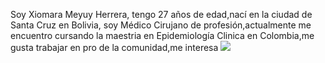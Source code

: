 Soy Xiomara Meyuy Herrera, tengo 27 años de edad,nací en la ciudad de Santa Cruz en Bolivia, soy Médico Cirujano de profesión,actualmente me encuentro cursando la maestria en Epidemiología Clinica en Colombia,me gusta trabajar en pro de la comunidad,me interesa
![](https://www.google.com/url?sa=i&url=https%3A%2F%2Fwww.istockphoto.com%2Fes%2Ffotos%2Ffotos-de-bandera-bolivia%3Fpage%3D4&psig=AOvVaw22YjNdziXL0bR8P9KifaiG&ust=1738280680451000&source=images&cd=vfe&opi=89978449&ved=0CBQQjRxqFwoTCICL_t-OnIsDFQAAAAAdAAAAABAJ)
